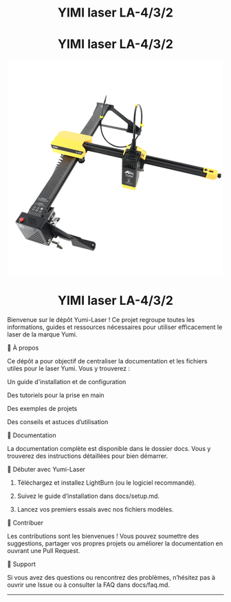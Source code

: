 <div align="center">
<h1>YIMI laser LA-4/3/2</h1>
</div>
<div align="center">
    <h1>YIMI laser LA-4/3/2</h1>
    <img src="images/yumi-laser.png" width="500">
</div>

<div align="center">
<h1>YIMI laser LA-4/3/2</h1>
</div>




Bienvenue sur le dépôt Yumi-Laser !
Ce projet regroupe toutes les informations, guides et ressources nécessaires pour utiliser efficacement le laser de la marque Yumi.

📌 À propos

Ce dépôt a pour objectif de centraliser la documentation et les fichiers utiles pour le laser Yumi. Vous y trouverez :

Un guide d'installation et de configuration

Des tutoriels pour la prise en main

Des exemples de projets

Des conseils et astuces d’utilisation


📖 Documentation

La documentation complète est disponible dans le dossier docs. Vous y trouverez des instructions détaillées pour bien démarrer.

🚀 Débuter avec Yumi-Laser

1. Téléchargez et installez LightBurn (ou le logiciel recommandé).


2. Suivez le guide d’installation dans docs/setup.md.


3. Lancez vos premiers essais avec nos fichiers modèles.



🤝 Contribuer

Les contributions sont les bienvenues ! Vous pouvez soumettre des suggestions, partager vos propres projets ou améliorer la documentation en ouvrant une Pull Request.

📩 Support

Si vous avez des questions ou rencontrez des problèmes, n’hésitez pas à ouvrir une Issue ou à consulter la FAQ dans docs/faq.md.


---
